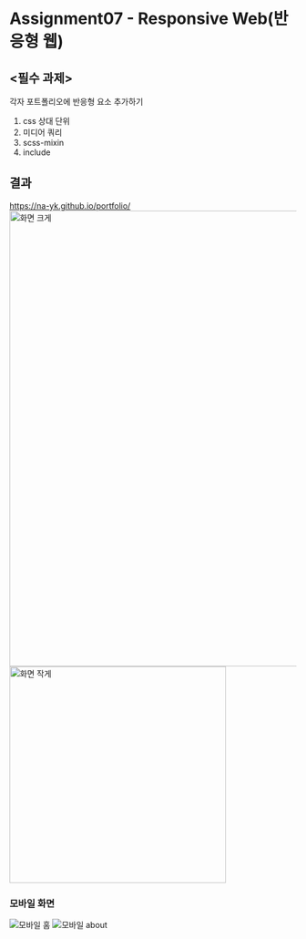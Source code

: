 # Assignment07 - Responsive Web(반응형 웹)

## <필수 과제>
각자 포트폴리오에 반응형 요소 추가하기
1. css 상대 단위
2. 미디어 쿼리
3. scss-mixin
4. include

## 결과
https://na-yk.github.io/portfolio/
<img width="800" alt="화면 크게" src="https://user-images.githubusercontent.com/102007066/174820392-951c06a3-aa78-433c-ab6b-caa21e3b7f1a.PNG">
<img width="380" alt="화면 작게" src="https://user-images.githubusercontent.com/102007066/174820135-2e690599-7837-4df9-9a82-0839c808d183.PNG">

### 모바일 화면
![모바일 홈](https://user-images.githubusercontent.com/102007066/174821158-e68dfa78-2a9a-4afb-b33b-1bf018ad49d7.jpg)
![모바일 about](https://user-images.githubusercontent.com/102007066/174821032-73f43e8b-e1a4-4feb-8012-81ffcdf6283e.jpg)


